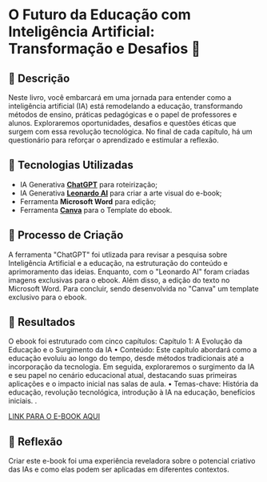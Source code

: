 # O Futuro da Educação com Inteligência Artificial: Transformação e Desafios 🌌

## 📒 Descrição
Neste livro, você embarcará em uma jornada para entender como a inteligência artificial (IA) está remodelando a educação, transformando métodos de ensino, práticas pedagógicas e o papel de professores e alunos. Exploraremos oportunidades, desafios e questões éticas que surgem com essa revolução tecnológica. No final de cada capítulo, há um questionário para reforçar o aprendizado e estimular a reflexão.

## 🤖 Tecnologias Utilizadas
- IA Generativa **[ChatGPT](https://chat.openai.com)** para roteirização;
- IA Generativa **[Leonardo AI](https://leonardo.ai)** para criar a arte visual do e-book;
- Ferramenta **Microsoft Word** para edição;
- Ferramenta **[Canva](https://www.canva.com/)** para o Template do ebook.

## 🧐 Processo de Criação
A ferramenta "ChatGPT" foi utlizada para revisar a pesquisa sobre Inteligência Artificial e a educação, na estruturação do conteúdo e aprimoramento das ideias. Enquanto, com o "Leonardo AI" foram criadas imagens exclusivas para o ebook. Além disso, a edição do texto no Microsoft Word. Para concluir, sendo desenvolvida no "Canva" um template exclusivo para o ebook.

## 🚀 Resultados
O ebook foi estruturado com cinco capítulos: Capítulo 1: A Evolução da Educação e o Surgimento da IA
•	Conteúdo: Este capítulo abordará como a educação evoluiu ao longo do tempo, desde métodos tradicionais até a incorporação da tecnologia. Em seguida, exploraremos o surgimento da IA e seu papel no cenário educacional atual, destacando suas primeiras aplicações e o impacto inicial nas salas de aula.
•	Temas-chave: História da educação, revolução tecnológica, introdução à IA na educação, benefícios iniciais.
.

[LINK PARA O E-BOOK AQUI]()

## 💭 Reflexão
Criar este e-book foi uma experiência reveladora sobre o potencial criativo das IAs e como elas podem ser aplicadas em diferentes contextos.
